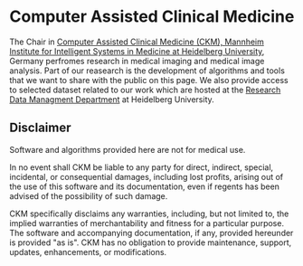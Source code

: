 
# Computer Assisted Clinical Medicine

The Chair in [Computer Assisted Clinical Medicine (CKM), Mannheim Institute for Intelligent Systems in Medicine at Heidelberg University](https://www.umm.uni-heidelberg.de/miism/computer-assisted-clinical-medicine/), Germany perfromes research in medical imaging and medical image analysis.
Part of our reasearch is the development of algorithms and tools that we want to share with the public on this page. We also provide access to selected dataset related to our work which are hosted at the [Research Data Managment Department](https://heidata.uni-heidelberg.de/dataverse/cacm) at Heidelberg University.

## Disclaimer
Software and algorithms provided here are not for medical use.

In no event shall CKM be liable to any party for direct, indirect, special, incidental, or consequential damages, including lost profits, arising out of the use of this software and its documentation, even if regents has been advised of the possibility of such damage.

CKM specifically disclaims any warranties, including, but not limited to, the implied warranties of merchantability and fitness for a particular purpose. The software and accompanying documentation, if any, provided hereunder is provided "as is". CKM has no obligation to provide maintenance, support, updates, enhancements, or modifications.

<!--
**Here are some ideas to get you started:**

🙋‍♀️ A short introduction - what is your organization all about?
🌈 Contribution guidelines - how can the community get involved?
👩‍💻 Useful resources - where can the community find your docs? Is there anything else the community should know?
🍿 Fun facts - what does your team eat for breakfast?
🧙 Remember, you can do mighty things with the power of [Markdown](https://docs.github.com/github/writing-on-github/getting-started-with-writing-and-formatting-on-github/basic-writing-and-formatting-syntax)
-->

